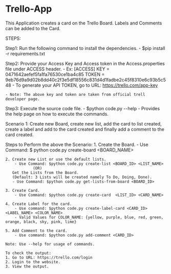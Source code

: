 # Trello-App
This Application creates a card on the Trello Board. Labels and Comments can be added to the Card. 

STEPS:

Step1: Run the following command to install the dependencies.
    - $pip install -r requirements.txt

Step2: Provide your Access Key and Access token in the Access.properties file under ACCESS header.
    - Ex: [ACCESS]
            KEY = 0471642aefef5fa1fa76530ce1ba4c85
            TOKEN = 9eb76d9a9d02b8dd40c2f3e5df18556c831d4d1fadbe2c45f8310e6c93b5c548
    - To generate your API TOKEN, go to URL: https://trello.com/app-key
    
    - Note: The above key and token are taken from official trell developer page.

Step3: Execute the source code file.
    - $python code.py --help
        - Provides the help page on how to execute the commands.

Scenario 1: Create new Board, create new list, add the card to list created,
 create a label and add to the card created and finally add a comment to the card created.

 Steps to Perform the above the Scenario: 
    1. Create the Board.
        - Use Command: $ python code.py create-board <BOARD_NAME>
    
    2. Create new List or use the default lists.
        - Use Command: $python code.py create-list <BOARD_ID> <LIST_NAME>
                (OR)
       Get the Lists from the Board.
       (Default: 3 Lists will be created namely To Do, Doing, Done).
       - Use Command: $python code.py get-lists-from-board <BOARD_ID>

    3. Create Card.
        - Use Command: $python code.py create-card  <LIST_ID> <CARD_NAME>

    4. Create Label for the card.
        - Use command: $python code.py create-label-card <CARD_ID> <LABEL_NAME> <COLOR_NAME>
        - Valid Values for COLOR_NAME: {yellow, purple, blue, red, green, orange, black, sky, pink, lime}

    5. Add Comment to the card.
        - Use command: $python code.py add-comment <CARD_ID>

    Note: Use --help for usage of commands.
    
    To check the output:
    1. Go to URL: https://trello.com/login
    2. Login to the website.
    3. View the output.

